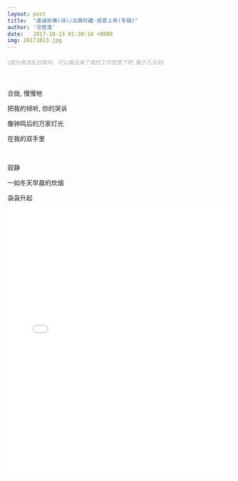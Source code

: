 ```yaml
---
layout: post
title:  "虔诚祈祷(诗)/古典珍藏-感恩上帝(专辑)"
author: '凉葱落'
date:   2017-10-13 01:30:18 +0800
img: 20171013.jpg
---
```

<h5 style="font-size:12px;color:#aaa; font-weight:400;">(图为我凌乱的房间，可以看出来了我的工作性质了吧. 摄于几天前)</h5>

<br>

合拢, 慢慢地<br>

把我的倾听, 你的哭诉<br>

像钟鸣后的万家灯光<br>

在我的双手里<br>

<br>

寂静<br>

一如冬天早晨的炊烟<br>

袅袅升起<br>




<iframe frameborder="0" src="//music.163.com/outchain/player?type=1&id=346323&auto=1&height=430" style="width:100%; min-height:600px;"></iframe>
